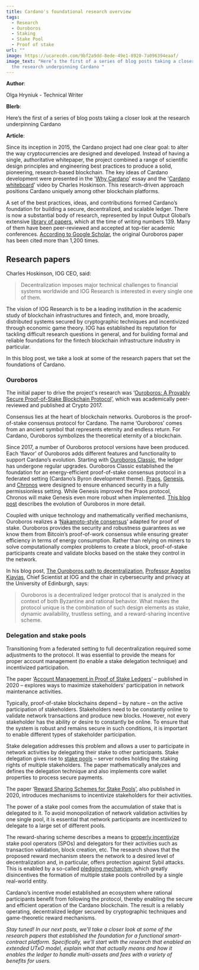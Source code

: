 ```yaml
---
title: Cardano's foundational research overview
tags:
  - Research
  - Ouroboros
  - Staking
  - Stake Pool
  - Proof of stake
url: ""
image: https://ucarecdn.com/9bf2a9dd-8ede-49e1-8920-7a096394eaaf/
image_text: "Here’s the first of a series of blog posts taking a closer look at
  the research underpinning Cardano "
---
```


**Author**:

Olga Hryniuk - Technical Writer

**Blerb**:

Here’s the first of a series of blog posts taking a closer look at the research underpinning Cardano

**Article**:

Since its inception in 2015, the Cardano project had one clear goal: to alter the way cryptocurrencies are designed and developed. Instead of having a single, authoritative whitepaper, the project combined a range of scientific design principles and engineering best practices to produce a solid, pioneering, research-based blockchain. The key ideas of Cardano development were presented in the '[Why Cardano](https://why.cardano.org/en/introduction/motivation/)' essay and the '[Cardano whiteboard](https://www.youtube.com/watch?v=Ja9D0kpksxw)' video by Charles Hoskinson. This research-driven approach positions Cardano uniquely among other blockchain platforms.

A set of the best practices, ideas, and contributions formed Cardano’s foundation for building a secure, decentralized, and scalable ledger. There is now a substantial body of research, represented by Input Output Global’s extensive [library of papers](https://iohk.io/research/library/), which at the time of writing numbers 139. Many of them have been peer-reviewed and accepted at top-tier academic conferences. [According to Google Scholar](https://scholar.google.com/scholar?hl=en&as_sdt=0%2C5&q=ouroboros&btnG=), the original Ouroboros paper has been cited more than 1,200 times.

## Research papers

Charles Hoskinson, IOG CEO, said:

> Decentralization imposes major technical challenges to financial systems worldwide and IOG Research is interested in every single one of them.

The vision of IOG Research is to be a leading institution in the academic study of blockchain infrastructures and fintech, and, more broadly, distributed systems secured by cryptographic techniques and incentivized through economic game theory. IOG has established its reputation for tackling difficult research questions in general, and for building formal and reliable foundations for the fintech blockchain infrastructure industry in particular.

In this blog post, we take a look at some of the research papers that set the foundations of Cardano.

### Ouroboros

The initial paper to drive the project's research was ‘[Ouroboros: A Provably Secure Proof-of-Stake Blockchain Protocol](https://eprint.iacr.org/2016/889.pdf)’, which was academically peer-reviewed and published at Crypto 2017.

Consensus lies at the heart of blockchain networks. Ouroboros is the proof-of-stake consensus protocol for Cardano. The name ‘Ouroboros’ comes from an ancient symbol that represents eternity and endless return. For Cardano, Ouroboros symbolizes the theoretical eternity of a blockchain.

Since 2017, a number of Ouroboros protocol versions have been produced. Each ‘flavor’ of Ouroboros adds different features and functionality to support Cardano’s evolution. Starting with [Ouroboros Classic](https://eprint.iacr.org/2016/889.pdf), the ledger has undergone regular upgrades. Ouroboros Classic established the foundation for an energy-efficient proof-of-stake consensus protocol in a federated setting (Cardano’s Byron development theme). [Praos](https://eprint.iacr.org/2017/573.pdf), [Genesis](https://eprint.iacr.org/2018/378.pdf), and [Chronos](https://eprint.iacr.org/2019/838.pdf) were designed to ensure enhanced security in a fully permissionless setting. While Genesis improved the Praos protocol, Chronos will make Genesis even more robust when implemented. [This blog post](https://iohk.io/en/blog/posts/2022/06/03/from-classic-to-chronos-the-implementations-of-ouroboros-explained/) describes the evolution of Ouroboros in more detail.

Coupled with unique technology and mathematically verified mechanisms, Ouroboros realizes a ‘[Nakamoto-style consensus](https://bitcoin.org/bitcoin.pdf)’ adapted for proof of stake. Ouroboros provides the security and robustness guarantees as we know them from Bitcoin’s proof-of-work consensus while ensuring greater efficiency in terms of energy consumption. Rather than relying on miners to solve computationally complex problems to create a block, proof-of-stake participants create and validate blocks based on the stake they control in the network.

In his blog post, [The Ouroboros path to decentralization](https://iohk.io/en/blog/posts/2020/06/23/the-ouroboros-path-to-decentralization/), [Professor Aggelos Kiayias](https://iohk.io/en/team/aggelos-kiayias), Chief Scientist at IOG and the chair in cybersecurity and privacy at the University of Edinburgh, says:

> Ouroboros is a decentralized ledger protocol that is analyzed in the context of both Byzantine and rational behavior. What makes the protocol unique is the combination of such design elements as stake, dynamic availability, trustless setting, and a reward-sharing incentive scheme.

### Delegation and stake pools

Transitioning from a federated setting to full decentralization required some adjustments to the protocol. It was essential to provide the means for proper account management (to enable a stake delegation technique) and incentivized participation.

The paper ‘[Account Management in Proof of Stake Ledgers](https://eprint.iacr.org/2020/525.pdf)’ – published in 2020 – explores ways to maximize stakeholders' participation in network maintenance activities.

Typically, proof-of-stake blockchains depend – by nature – on the active participation of stakeholders. Stakeholders need to be constantly online to validate network transactions and produce new blocks. However, not every stakeholder has the ability or desire to constantly be online. To ensure that the system is robust and remains secure in such conditions, it is important to enable different types of stakeholder participation.

Stake delegation addresses this problem and allows a user to participate in network activities by delegating their stake to other participants. Stake delegation gives rise to [stake pools](https://iohk.io/en/blog/posts/2018/10/23/stake-pools-in-cardano/) – server nodes holding the staking rights of multiple stakeholders. The paper mathematically analyzes and defines the delegation technique and also implements core wallet properties to process secure payments.

The paper ‘[Reward Sharing Schemes for Stake Pools](https://arxiv.org/ftp/arxiv/papers/1807/1807.11218.pdf)’, also published in 2020, introduces mechanisms to incentivize stakeholders for their activities.

The power of a stake pool comes from the accumulation of stake that is delegated to it. To avoid monopolization of network validation activities by one single pool, it is essential that network participants are incentivized to delegate to a large set of different pools.

The reward-sharing scheme describes a means to [properly incentivize](https://iohk.io/en/blog/posts/2020/11/30/blockchain-reward-sharing-a-comparative-systematization-from-first-principles/) stake pool operators (SPOs) and delegators for their activities such as transaction validation, block creation, etc. The research shows that the proposed reward mechanism steers the network to a desired level of decentralization and, in particular, offers protection against Sybil attacks. This is enabled by a so-called [pledging mechanism](https://iohk.io/en/blog/posts/2020/05/12/how-pledging-encourages-a-healthy-decentralized-cardano-ecosystem/), which greatly disincentives the formation of multiple stake pools controlled by a single real-world entity.

Cardano’s incentive model established an ecosystem where rational participants benefit from following the protocol, thereby enabling the secure and efficient operation of the Cardano blockchain. The result is a reliably operating, decentralized ledger secured by cryptographic techniques and game-theoretic reward mechanisms.

_Stay tuned! In our next posts, we’ll take a closer look at some of the research papers that established the foundation for a functional smart-contract platform. Specifically, we’ll start with the research that enabled an extended UTxO model, explain what that actually means and how it enables the ledger to handle multi-assets and fees with a variety of benefits for users._
